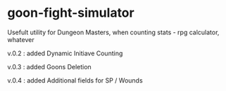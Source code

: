 # goon-fight-simulator
Usefult utility for Dungeon Masters, when counting stats - rpg calculator, whatever

v.0.2 : added Dynamic Initiave Counting

v.0.3 : added Goons Deletion

v.0.4 : added Additional fields for SP / Wounds
